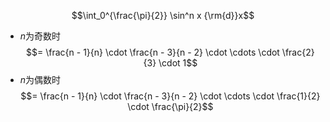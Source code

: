 $$\int_0^{\frac{\pi}{2}} \sin^n x {\rm{d}}x$$
- $n$为奇数时
$$= \frac{n - 1}{n} \cdot \frac{n - 3}{n - 2} \cdot \cdots \cdot \frac{2}{3} \cdot 1$$
- $n$为偶数时
$$= \frac{n - 1}{n} \cdot \frac{n - 3}{n - 2} \cdot \cdots \cdot \frac{1}{2} \cdot \frac{\pi}{2}$$

